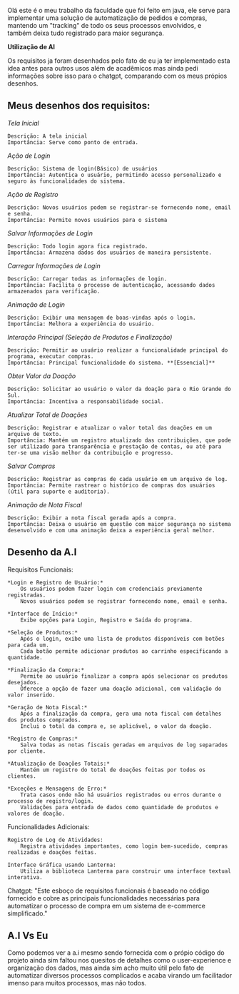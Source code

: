 Olá este é o meu trabalho da faculdade que foi feito em java, ele serve para implementar uma solução de automatização de pedidos e compras, mantendo um "tracking" de todo os seus processos envolvidos, e  
também deixa tudo registrado para maior segurança.


**Utilização de AI**

Os requisitos ja foram desenhados pelo fato de eu ja ter implementado esta idea antes para outros usos além de acadêmicos mas ainda pedi informações sobre isso para o chatgpt, comparando com os meus própios  
desenhos.

## Meus desenhos dos requisitos:

*Tela Inicial*

    Descrição: A tela inicial
    Importância: Serve como ponto de entrada.

*Ação de Login*

    Descrição: Sistema de login(Básico) de usuários
    Importância: Autentica o usuário, permitindo acesso personalizado e seguro às funcionalidades do sistema.

*Ação de Registro*

    Descrição: Novos usuários podem se registrar-se fornecendo nome, email e senha.
    Importância: Permite novos usuários para o sistema

*Salvar Informações de Login*

    Descrição: Todo login agora fica registrado.
    Importância: Armazena dados dos usuários de maneira persistente.

*Carregar Informações de Login*

    Descrição: Carregar todas as informações de login.
    Importância: Facilita o processo de autenticação, acessando dados armazenados para verificação.

*Animação de Login*

    Descrição: Exibir uma mensagem de boas-vindas após o login.
    Importância: Melhora a experiência do usuário.

*Interação Principal (Seleção de Produtos e Finalização)*

    Descrição: Permitir ao usuário realizar a funcionalidade principal do programa, executar compras.
    Importância: Principal funcionalidade do sistema. **[Essencial]**

*Obter Valor da Doação*

    Descrição: Solicitar ao usuário o valor da doação para o Rio Grande do Sul.
    Importância: Incentiva a responsabilidade social.

*Atualizar Total de Doações*

    Descrição: Registrar e atualizar o valor total das doações em um arquivo de texto.
    Importância: Mantém um registro atualizado das contribuições, que pode ser utilizado para transparência e prestação de contas, ou até para ter-se uma visão melhor da contribuição e progresso.

*Salvar Compras*

    Descrição: Registrar as compras de cada usuário em um arquivo de log.
    Importância: Permite rastrear o histórico de compras dos usuários (útil para suporte e auditoria).

*Animação de Nota Fiscal*

    Descrição: Exibir a nota fiscal gerada após a compra.
    Importância: Deixa o usuário em questão com maior segurança no sistema desenvolvido e com uma animação deixa a experiência geral melhor.  

## Desenho da A.I

Requisitos Funcionais:

    *Login e Registro de Usuário:*
        Os usuários podem fazer login com credenciais previamente registradas.
        Novos usuários podem se registrar fornecendo nome, email e senha.

    *Interface de Início:*
        Exibe opções para Login, Registro e Saída do programa.

    *Seleção de Produtos:*
        Após o login, exibe uma lista de produtos disponíveis com botões para cada um.
        Cada botão permite adicionar produtos ao carrinho especificando a quantidade.

    *Finalização da Compra:*
        Permite ao usuário finalizar a compra após selecionar os produtos desejados.
        Oferece a opção de fazer uma doação adicional, com validação do valor inserido.

    *Geração de Nota Fiscal:*
        Após a finalização da compra, gera uma nota fiscal com detalhes dos produtos comprados.
        Inclui o total da compra e, se aplicável, o valor da doação.

    *Registro de Compras:*
        Salva todas as notas fiscais geradas em arquivos de log separados por cliente.

    *Atualização de Doações Totais:*
        Mantém um registro do total de doações feitas por todos os clientes.

    *Exceções e Mensagens de Erro:*
        Trata casos onde não há usuários registrados ou erros durante o processo de registro/login.
        Validações para entrada de dados como quantidade de produtos e valores de doação.

Funcionalidades Adicionais:

    Registro de Log de Atividades:
        Registra atividades importantes, como login bem-sucedido, compras realizadas e doações feitas.

    Interface Gráfica usando Lanterna:
        Utiliza a biblioteca Lanterna para construir uma interface textual interativa.

Chatgpt: "Este esboço de requisitos funcionais é baseado no código fornecido e cobre as principais funcionalidades necessárias para automatizar o processo de compra em um sistema de e-commerce simplificado."

## A.I Vs Eu

Como podemos ver a a.i mesmo sendo fornecida com o própio código do projeto ainda sim faltou nos quesitos de detalhes como o user-experience e organização dos dados, mas ainda sim acho muito útil pelo fato de automatizar diversos processos complicados e acaba virando um facilitador imenso para muitos processos, mas não todos.
